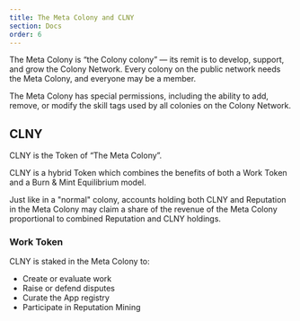 ```yaml
---
title: The Meta Colony and CLNY
section: Docs
order: 6
---
```


The Meta Colony is “the Colony colony” — its remit is to develop, support, and grow the Colony Network. Every colony on the public network needs the Meta Colony, and everyone may be a member.

The Meta Colony has special permissions, including the ability to add, remove, or modify the skill tags used by all colonies on the Colony Network.

## CLNY
CLNY is the Token of “The Meta Colony”.

CLNY is a hybrid Token which combines the benefits of both a Work Token and a Burn & Mint Equilibrium model.

Just like in a "normal" colony, accounts holding both CLNY and Reputation in the Meta Colony may claim a share of the revenue of the Meta Colony proportional to combined Reputation and CLNY holdings.

### Work Token
CLNY is staked in the Meta Colony to:
* Create or evaluate work
* Raise or defend disputes
* Curate the App registry
* Participate in Reputation Mining
